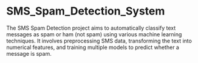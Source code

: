 # SMS_Spam_Detection_System
The SMS Spam Detection project aims to automatically classify text messages as spam or ham (not spam) using various machine learning techniques. It involves preprocessing SMS data, transforming the text into numerical features, and training multiple models to predict whether a message is spam. 

